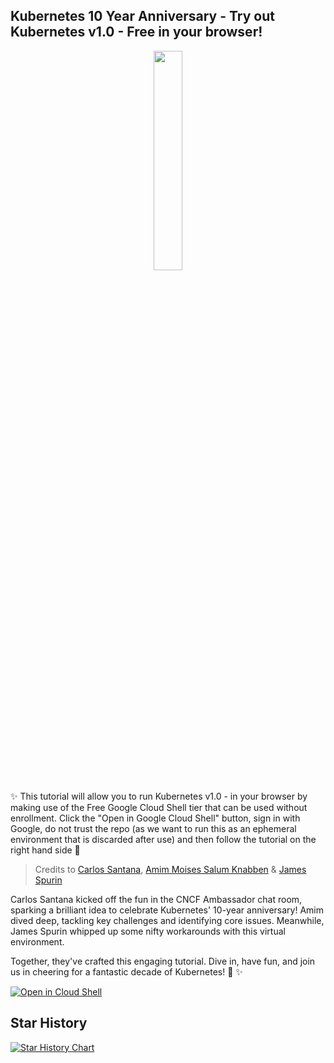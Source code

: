 ## Kubernetes 10 Year Anniversary - Try out Kubernetes v1.0 - Free in your browser!


<p align="center">
  <img width="30%" src="https://www.linuxfoundation.org/hubfs/hbd_k8s-1.svg" />
</p>


✨ This tutorial will allow you to run Kubernetes v1.0 - in your browser by making use of the Free Google Cloud Shell tier that can be used without enrollment. Click the "Open in Google Cloud Shell" button, sign in with Google, do not trust the repo (as we want to run this as an ephemeral environment that is discarded after use) and then follow the tutorial on the right hand side 🚀

>Credits to [Carlos Santana](https://github.com/csantanapr), [Amim Moises Salum Knabben](https://github.com/knabben) & [James Spurin](https://github.com/spurin)

Carlos Santana kicked off the fun in the CNCF Ambassador chat room, sparking a brilliant idea to celebrate Kubernetes' 10-year anniversary! Amim dived deep, tackling key challenges and identifying core issues. Meanwhile, James Spurin whipped up some nifty workarounds with this virtual environment.

Together, they've crafted this engaging tutorial. Dive in, have fun, and join us in cheering for a fantastic decade of Kubernetes! 🎉 ✨

[![Open in Cloud Shell](https://gstatic.com/cloudssh/images/open-btn.svg)](https://ssh.cloud.google.com/cloudshell/editor?cloudshell_git_repo=https://github.com/spurin/kubernetes-v1.0-lab.git&cloudshell_git_branch=main&cloudshell_tutorial=tutorial.md&shellonly=true)

## Star History

[![Star History Chart](https://api.star-history.com/svg?repos=spurin/kubernetes-v1.0-lab&type=Date)](https://star-history.com/#spurinkubernetes-v1.0-lab&Date)
